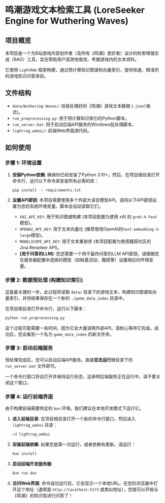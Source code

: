 # 鸣潮游戏文本检索工具 (LoreSeeker Engine for Wuthering Waves)

## 项目概览

本项目是一个为B站游戏内容创作者（及所有《鸣潮》爱好者）设计的检索增强生成（RAG）工具，旨在帮助用户高效地查找、考据游戏内的文本资料。

它使用 `LightRAG` 框架构建，通过预计算知识图谱和向量索引，提供快速、精准的的游戏知识问答体验。

## 文件结构

- `data/Wuthering Waves/`: 存放处理好的《鸣潮》游戏文本数据 (`.jsonl`格式)。
- `run_preprocessing.py`: 用于预计算知识索引的Python脚本。
- `run_server.bat`: 用于启动后端API服务的Windows批处理脚本。
- `lightrag_webui/`: 前端Web界面源代码。

## 如何使用

### 步骤 1: 环境设置

1.  **安装Python依赖**:
    确保你已经安装了Python 3.10+。然后，在项目根目录打开命令行，运行以下命令来安装所有必需的库：
    ```bash
    pip install -r requirements.txt
    ```

2.  **设置API密钥**:
    本项目需要使用多个外部大语言模型API。请将以下API密钥设置为您的系统环境变量。脚本会自动读取它们。

    - `XAI_API_KEY`: 用于知识图谱构建 (本项目配置为使用 xAI 的 `grok-4-fast` 模型)。
    - `OPENAI_API_KEY`: 用于文本向量化 (推荐使用OpenAI的`text-embedding-3-large`模型)。
    - `MODELSCOPE_API_KEY`: 用于文本重排序 (本项目配置为使用魔搭社区的 Jina Reranker API)。
    - **[用于问答的LLM]**: 您还需要一个用于最终问答的LLM API密钥，请根据您在服务器配置中选择的模型（如硅基流动、魔搭等）设置相应的环境变量。

### 步骤 2: 数据预处理 (构建知识索引)

这是最关键的一步。此过程将读取 `data/` 目录下的游戏文本，构建知识图谱和向量索引，并将结果保存在一个新的 `./game_data_index` 目录中。

在项目根目录打开命令行，运行以下脚本：

```bash
python run_preprocessing.py
```

这个过程可能需要一些时间，因为它会大量调用外部API。请耐心等待它完成。成功后，您会看到一个名为 `game_data_index` 的新文件夹。

### 步骤 3: 启动后端服务

预处理完成后，您可以启动后端API服务。直接**双击运行**根目录下的 `run_server.bat` 文件即可。

一个命令行窗口将会打开并保持运行状态，这表明后端服务正在运行中。请不要关闭这个窗口。

### 步骤 4: 运行前端界面

由于构建前端需要特定的 `bun` 环境，我们建议在本地开发模式下运行它。

1.  **进入前端目录**:
    在项目根目录打开一个新的命令行窗口，然后进入 `lightrag_webui` 目录：
    ```bash
    cd lightrag_webui
    ```

2.  **安装前端依赖**:
    如果您是第一次运行，或者依赖有更新，请运行：
    ```bash
    bun install
    ```

3.  **启动前端开发服务器**:
    ```bash
    bun run dev
    ```

4.  **访问Web界面**:
    命令成功运行后，它会显示一个本地URL。在您的浏览器中打开这个地址（通常是 `http://localhost:5173` 或类似地址），您就可以开始与《鸣潮》的知识库进行问答了！
